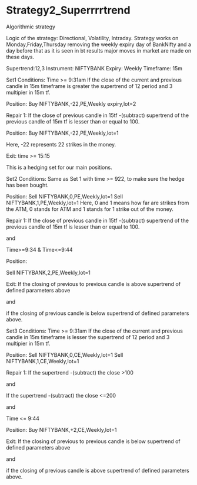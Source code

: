 # Strategy2_Superrrrtrend
Algorithmic strategy 

Logic of the strategy:
Directional, Volatility, Intraday.
Strategy works on Monday,Friday,Thursday removing the weekly expiry day of BankNifty and a day before that as it is seen in bt results major moves in market are made on these days.

Supertrend:12,3
Instrument: NIFTYBANK
Expiry: Weekly
Timeframe: 15m

Set1
Conditions:
Time >= 9:31am
If the close of the current and previous candle in 15m timeframe is greater the supertrend of 12 period and 3 multipier in 15m tf.

Position:
Buy NIFTYBANK,-22,PE,Weekly expiry,lot=2

Repair 1:
If the close of previous candle in 15tf -(subtract) supertrend of the previous candle of 15m tf is lesser than or equal to 100.

Position:
Buy NIFTYBANK,-22,PE,Weekly,lot=1

Here, -22 represents 22 strikes in the money.

Exit: time >= 15:15

This is a hedging set for our main positions.


Set2
Conditions:
Same as Set 1 with time >= 922, to make sure the hedge has been bought.

Position:
Sell NIFTYBANK,0,PE,Weekly,lot=1
Sell NIFTYBANK,1,PE,Weekly,lot=1
Here, 0 and 1 means how far are strikes from the ATM, 0 stands for ATM and 1 stands for 1 strike out of the money.

Repair 1:
If the close of previous candle in 15tf -(subtract) supertrend of the previous candle of 15m tf is lesser than or equal to 100.

and

Time>=9:34 & Time<=9:44

Position:


Sell NIFTYBANK,2,PE,Weekly,lot=1


Exit:
If the closing of previous to previous candle is above supertrend of defined parameters above

and

if the closing of previous candle is below supertrend of defined parameters above.

Set3
Conditions:
Time >= 9:31am
If the close of the current and previous candle in 15m timeframe is lesser the supertrend of 12 period and 3 multipier in 15m tf.

Position:
Sell NIFTYBANK,0,CE,Weekly,lot=1
Sell NIFTYBANK,1,CE,Weekly,lot=1


Repair 1:
If the supertrend -(subtract) the close >100

and

If the supertrend -(subtract) the close <=200

and

Time <= 9:44

Position:
Buy NIFTYBANK,+2,CE,Weekly,lot=1

Exit: 
If the closing of previous to previous candle is below supertrend of defined parameters above

and

if the closing of previous candle is above supertrend of defined parameters above.


